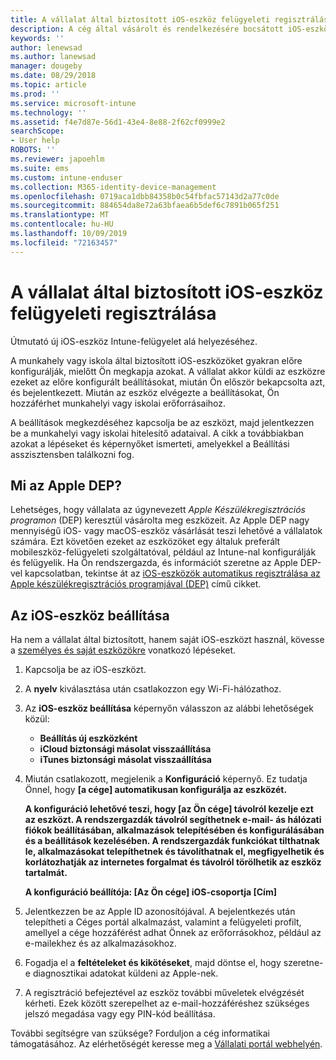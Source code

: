 ```yaml
---
title: A vállalat által biztosított iOS-eszköz felügyeleti regisztrálása. | Microsoft Docs
description: A cég által vásárolt és rendelkezésére bocsátott iOS-eszköz Intune-beli regisztrálásának leírása
keywords: ''
author: lenewsad
ms.author: lanewsad
manager: dougeby
ms.date: 08/29/2018
ms.topic: article
ms.prod: ''
ms.service: microsoft-intune
ms.technology: ''
ms.assetid: f4e7d87e-56d1-43e4-8e88-2f62cf0999e2
searchScope:
- User help
ROBOTS: ''
ms.reviewer: japoehlm
ms.suite: ems
ms.custom: intune-enduser
ms.collection: M365-identity-device-management
ms.openlocfilehash: 0719aca1dbb84358b0c54fbfac57143d2a77c0de
ms.sourcegitcommit: 884654da8e72a63bfaea6b5def6c7891b065f251
ms.translationtype: MT
ms.contentlocale: hu-HU
ms.lasthandoff: 10/09/2019
ms.locfileid: "72163457"
---
```

# <a name="enroll-your-organization-provided-ios-device-in-management"></a>A vállalat által biztosított iOS-eszköz felügyeleti regisztrálása

Útmutató új iOS-eszköz Intune-felügyelet alá helyezéséhez.  

A munkahely vagy iskola által biztosított iOS-eszközöket gyakran előre konfigurálják, mielőtt Ön megkapja azokat. A vállalat akkor küldi az eszközre ezeket az előre konfigurált beállításokat, miután Ön először bekapcsolta azt, és bejelentkezett. Miután az eszköz elvégezte a beállításokat, Ön hozzáférhet munkahelyi vagy iskolai erőforrásaihoz.  

A beállítások megkezdéséhez kapcsolja be az eszközt, majd jelentkezzen be a munkahelyi vagy iskolai hitelesítő adataival. A cikk a továbbiakban azokat a lépéseket és képernyőket ismerteti, amelyekkel a Beállítási asszisztensben találkozni fog.

## <a name="what-is-apple-dep"></a>Mi az Apple DEP?

Lehetséges, hogy vállalata az úgynevezett *Apple Készülékregisztrációs programon* (DEP) keresztül vásárolta meg eszközeit. Az Apple DEP nagy mennyiségű iOS- vagy macOS-eszköz vásárlását teszi lehetővé a vállalatok számára. Ezt követően ezeket az eszközöket egy általuk preferált mobileszköz-felügyeleti szolgáltatóval, például az Intune-nal konfigurálják és felügyelik. Ha Ön rendszergazda, és információt szeretne az Apple DEP-vel kapcsolatban, tekintse át az [iOS-eszközök automatikus regisztrálása az Apple készülékregisztrációs programjával (DEP)](/intune/enrollment/device-enrollment-program-enroll-ios) című cikket.

## <a name="set-up-your-ios-device"></a>Az iOS-eszköz beállítása

Ha nem a vállalat által biztosított, hanem saját iOS-eszközt használ, kövesse a [személyes és saját eszközökre](enroll-your-device-in-intune-ios.md) vonatkozó lépéseket.  

1. Kapcsolja be az iOS-eszközt.
2. A **nyelv** kiválasztása után csatlakozzon egy Wi-Fi-hálózathoz.
3. Az **iOS-eszköz beállítása** képernyőn válasszon az alábbi lehetőségek közül:
   - **Beállítás új eszközként**
   - **iCloud biztonsági másolat visszaállítása**
   - **iTunes biztonsági másolat visszaállítása**

4. Miután csatlakozott, megjelenik a **Konfiguráció** képernyő. Ez tudatja Önnel, hogy **[a cége] automatikusan konfigurálja az eszközét.**

   **A konfiguráció lehetővé teszi, hogy [az Ön cége] távolról kezelje ezt az eszközt. A rendszergazdák távolról segíthetnek e-mail- ás hálózati fiókok beállításában, alkalmazások telepítésében és konfigurálásában és a beállítások kezelésében. A rendszergazdák funkciókat tilthatnak le, alkalmazásokat telepíthetnek és távolíthatnak el, megfigyelhetik és korlátozhatják az internetes forgalmat és távolról törölhetik az eszköz tartalmát.**

   **A konfiguráció beállítója: [Az Ön cége] iOS-csoportja [Cím]**

5. Jelentkezzen be az Apple ID azonosítójával. A bejelentkezés után telepítheti a Céges portál alkalmazást, valamint a felügyeleti profilt, amellyel a cége hozzáférést adhat Önnek az erőforrásokhoz, például az e-mailekhez és az alkalmazásokhoz.
6. Fogadja el a **feltételeket és kikötéseket**, majd döntse el, hogy szeretne-e diagnosztikai adatokat küldeni az Apple-nek.
7. A regisztráció befejeztével az eszköz további műveletek elvégzését kérheti. Ezek között szerepelhet az e-mail-hozzáféréshez szükséges jelszó megadása vagy egy PIN-kód beállítása.

További segítségre van szüksége? Forduljon a cég informatikai támogatásához. Az elérhetőségét keresse meg a [Vállalati portál webhelyén](https://go.microsoft.com/fwlink/?linkid=2010980).
